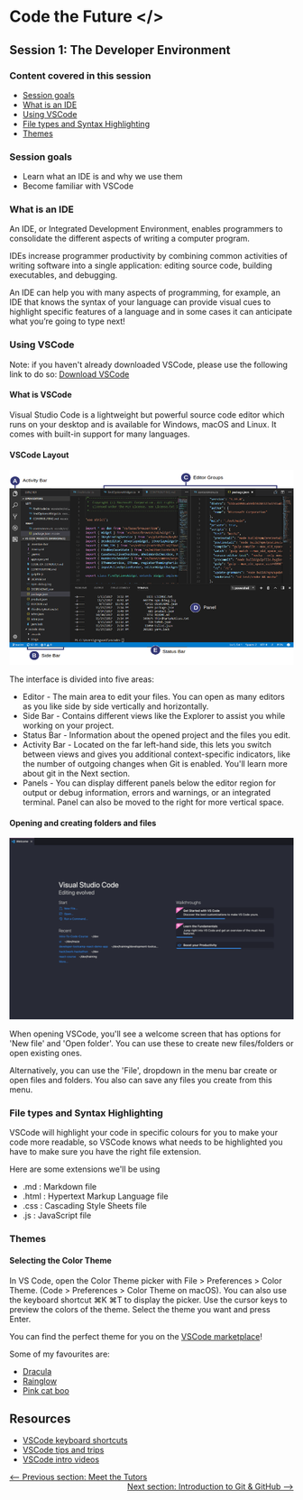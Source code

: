 # Code the Future </>

## Session 1: The Developer Environment

### Content covered in this session

- [Session goals](#Session-goals)
- [What is an IDE](#What-is-an-IDE)
- [Using VSCode](#Using-VSCode)
- [File types and Syntax Highlighting](#File-types-and-Syntax-Highlighting)
- [Themes](#Themes)

### Session goals

- Learn what an IDE is and why we use them
- Become familiar with VSCode

### What is an IDE

An IDE, or Integrated Development Environment, enables programmers to consolidate the different aspects of writing a computer program.

IDEs increase programmer productivity by combining common activities of writing software into a single application: editing source code, building executables, and debugging.

An IDE can help you with many aspects of programming, for example, an IDE that knows the syntax of your language can provide visual cues to highlight specific features of a language and in some cases it can anticipate what you’re going to type next!

### Using VSCode

Note: if you haven't already downloaded VSCode, please use the following link to do so: [Download VSCode](https://code.visualstudio.com/)

#### What is VSCode

Visual Studio Code is a lightweight but powerful source code editor which runs on your desktop and is available for Windows, macOS and Linux. It comes with built-in support for many languages.

#### VSCode Layout

![VSCode layout](../images/vscode-layout.png)

The interface is divided into five areas:

- Editor - The main area to edit your files. You can open as many editors as you like side by side vertically and horizontally.
- Side Bar - Contains different views like the Explorer to assist you while working on your project.
- Status Bar - Information about the opened project and the files you edit.
- Activity Bar - Located on the far left-hand side, this lets you switch between views and gives you additional context-specific indicators, like the number of outgoing changes when Git is enabled. You'll learn more about git in the Next section.
- Panels - You can display different panels below the editor region for output or debug information, errors and warnings, or an integrated terminal. Panel can also be moved to the right for more vertical space.

#### Opening and creating folders and files

![VSCode welcome](../images/vscode-welcome.png)

When opening VSCode, you'll see a welcome screen that has options for 'New file' and 'Open folder'. You can use these to create new files/folders or open existing ones.

Alternatively, you can use the 'File', dropdown in the menu bar create or open files and folders. You also can save any files you create from this menu.

### File types and Syntax Highlighting

VSCode will highlight your code in specific colours for you to make your code more readable, so VSCode knows what needs to be highlighted you have to make sure you have the right file extension.

Here are some extensions we'll be using

- .md : Markdown file
- .html : Hypertext Markup Language file
- .css : Cascading Style Sheets file
- .js : JavaScript file

### Themes

#### Selecting the Color Theme

In VS Code, open the Color Theme picker with File > Preferences > Color Theme. (Code > Preferences > Color Theme on macOS).
You can also use the keyboard shortcut ⌘K ⌘T to display the picker.
Use the cursor keys to preview the colors of the theme.
Select the theme you want and press Enter.

You can find the perfect theme for you on the [VSCode marketplace](https://marketplace.visualstudio.com/search?target=VSCode&category=Themes&sortBy=Installs)!

Some of my favourites are:

- [Dracula](https://marketplace.visualstudio.com/items?itemName=dracula-theme.theme-dracula)
- [Rainglow](https://marketplace.visualstudio.com/items?itemName=daylerees.rainglow)
- [Pink cat boo](https://marketplace.visualstudio.com/items?itemName=ftsamoyed.theme-pink-cat-boo)

## Resources

- [VSCode keyboard shortcuts](https://code.visualstudio.com/assets/docs/getstarted/tips-and-tricks/KeyboardReferenceSheet.png)
- [VSCode tips and trips](https://code.visualstudio.com/docs/getstarted/tips-and-tricks)
- [VSCode intro videos](https://code.visualstudio.com/docs/getstarted/introvideos)

<div style="width: 100%">
<a href='Meet_the_tutors.md' ><-- Previous section: Meet the Tutors</a>
<div align="right"><a  href='intro_to_github.md'>Next section: Introduction to Git & GitHub --></a></div>
</div>
